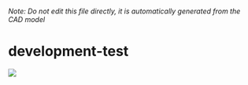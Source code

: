 ###### Note: Do not edit this file directly, it is automatically generated from the CAD model

# development-test

![](/project.svg)

